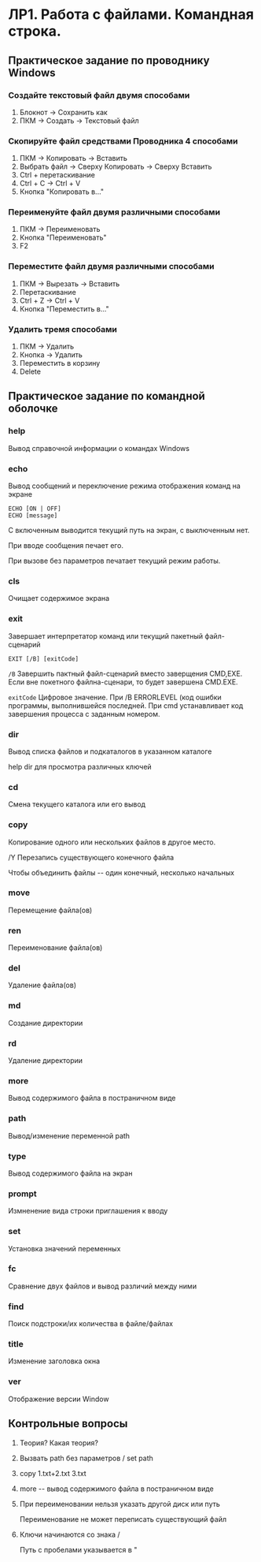 # ЛР1. Работа с файлами. Командная строка.

## Практическое задание по проводнику Windows

### Создайте текстовый файл двумя способами

1. Блокнот -> Сохранить как
2. ПКМ -> Создать -> Текстовый файл

### Скопируйте файл средствами Проводника 4 способами

1. ПКМ -> Копировать -> Вставить
2. Выбрать файл -> Сверху Копировать -> Сверху Вставить
3. Ctrl + перетаскивание
4. Ctrl + C -> Ctrl + V
5. Кнопка "Копировать в..."

### Переименуйте файл двумя различными способами

1. ПКМ -> Переименовать
2. Кнопка "Переименовать"
3. F2

### Переместите файл двумя различными способами

1. ПКМ -> Вырезать -> Вставить
2. Перетаскивание
3. Ctrl + Z -> Ctrl + V
4. Кнопка "Переместить в..."

### Удалить тремя способами

1. ПКМ -> Удалить
2. Кнопка -> Удалить
3. Переместить в корзину
4. Delete

## Практическое задание по командной оболочке

### help

Вывод справочной информации о командах Windows

### echo

Вывод сообщений и переключение режима отображения команд на экране

```
ECHO [ON | OFF]
ECHO [message]
```

С включенным выводится текущий путь на экран, с выключенным нет.

При вводе сообщения печает его.

При вызове без параметров печатает текущий режим работы.

### cls

Очищает содержимое экрана

### exit

Завершает интерпретатор команд или текущий пакетный файл-сценарий

```
EXIT [/B] [exitCode]
```

`/B` Завершить пактный файл-сценарий вместо заверщения CMD,EXE.
   Если вне покетного файлна-сценари, то будет завершена CMD.EXE.

`exitCode` Цифровое значение. При /B ERRORLEVEL (код ошибки программы,
         выполнившейся последней. При cmd устанавливает код завершения
         процесса с заданным номером.

### dir

Вывод списка файлов и подкаталогов в указанном каталоге

help dir для просмотра различных ключей

### cd

Смена текущего каталога или его вывод

### copy

Копирование одного или нескольких файлов в другое место.

/Y Перезапись существующего конечного файла

Чтобы объединить файлы -- один конечный, несколько начальных

### move

Перемещение файла(ов)

### ren

Переименование файла(ов)

### del

Удаление файла(ов)

### md

Создание директории

### rd

Удаление директории

### more

Вывод содержимого файла в постраничном виде

### path

Вывод/изменение переменной path

### type

Вывод содержимого файла на экран

### prompt

Измненение вида строки приглашения к вводу

### set

Установка значений переменных

### fc

Сравнение двух файлов и вывод различий между ними

### find

Поиск подстроки/их количества в файле/файлах

### title

Изменение заголовка окна

### ver

Отображение версии Window

## Контрольные вопросы

1. Теория? Какая теория?
2. Вызвать path без параметров / set path
3. copy 1.txt+2.txt 3.txt
4. more -- вывод содержимого файла в постраничном виде
5. При переименовании нельзя указать другой диск или путь

   Переименование не может переписать существующий файл
6. Ключи начинаются со знака /

   Путь с пробелами указывается в "
